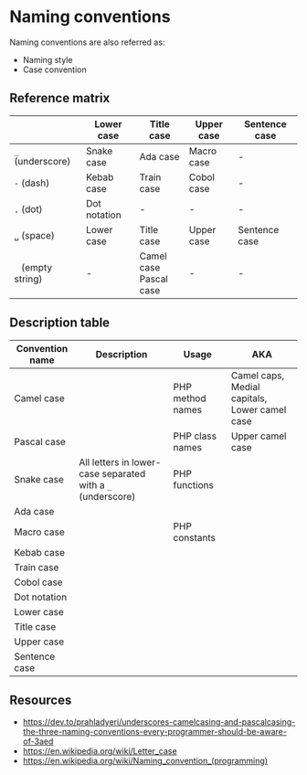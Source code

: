 Naming conventions
==================

Naming conventions are also referred as:

- Naming style
- Case convention

Reference matrix
----------------

|                   | Lower case    | Title case    | Upper case    | Sentence case |
| ----------------- | ------------- | ------------- | ------------- | ------------- |
| `_` (underscore)  | Snake case    | Ada case      | Macro case    | -             |
| `-` (dash)        | Kebab case    | Train case    | Cobol case    | -             |
| `.` (dot)         | Dot notation  | -             | -             | -             |
| `␣` (space)       | Lower case    | Title case    | Upper case    | Sentence case |
| ` ` (empty string)| -             | Camel case<br>Pascal case | - | -             |

Description table
-----------------

| Convention name   | Description   | Usage | AKA   |
| ----------------- | ------------- | ----- | ----- |
| Camel case        |               | PHP method names      | Camel caps, Medial capitals, Lower camel case      |
| Pascal case       |               | PHP class names       | Upper camel case      |
| Snake case        | All letters in lower-case separated with a `_` (underscore) | PHP functions      |     |
| Ada case          |               |       |       |
| Macro case        |               | PHP constants         |       |
| Kebab case        |               |       |       |
| Train case        |               |       |       |
| Cobol case        |               |       |       |
| Dot notation      |               |       |       |
| Lower case        |               |       |       |
| Title case        |               |       |       |
| Upper case        |               |       |       |
| Sentence case     |               |       |       |

Resources
---------

- <https://dev.to/prahladyeri/underscores-camelcasing-and-pascalcasing-the-three-naming-conventions-every-programmer-should-be-aware-of-3aed>
- <https://en.wikipedia.org/wiki/Letter_case>
- <https://en.wikipedia.org/wiki/Naming_convention_(programming)>

